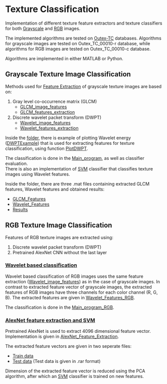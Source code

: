 # Texture Classification

Implementation of different texture feature extractors and texture classifiers for both [Grayscale](https://github.com/analazovic/TextureClassification/tree/main/Grayscale%20Texture%20Image%20Classification) and [RGB](https://github.com/analazovic/TextureClassification/tree/main/RGB%20Texture%20Image%20Classification) images.<br/> 

The implemented algorithms are tested on [Outex-TC](http://lagis-vi.univ-lille1.fr/datasets/outex.html) databases. Algorithms for grayscale images are tested on Outex_TC_00010-r database, while algorithms for RGB images are tested on Outex_TC_00010-c database.<br/> 

Algorithms are implemented in either MATLAB or Python.

## Grayscale Texture Image Classification
Methods used for [Feature Extraction](https://github.com/analazovic/TextureClassification/tree/main/Grayscale%20Texture%20Image%20Classification/Feature%20Extraction) of grayscale texture images are based on:
 1. Gray level co-occurrence matrix (GLCM)
    - [GLCM_image_features](https://github.com/analazovic/TextureClassification/blob/main/Grayscale%20Texture%20Image%20Classification/Feature%20Extraction/GLCM_image_features.m)<br/> 
    - [GLCM_features_extraction](https://github.com/analazovic/TextureClassification/blob/main/Grayscale%20Texture%20Image%20Classification/Feature%20Extraction/GLCM_features_extraction.m)<br/>
 2. Discrete wavelet packet transform (DWPT)
    - [Wavelet_image_features](https://github.com/analazovic/TextureClassification/blob/main/Grayscale%20Texture%20Image%20Classification/Feature%20Extraction/Wavelet_image_features.m)
    - [Wavelet_features_extraction](https://github.com/analazovic/TextureClassification/blob/main/Grayscale%20Texture%20Image%20Classification/Feature%20Extraction/Wavelet_features_extraction.m)<br/> 

Inside the [folder](https://github.com/analazovic/TextureClassification/tree/main/Grayscale%20Texture%20Image%20Classification/Feature%20Extraction), there is example of plotting Wavelet energy ([DWPTExample](https://github.com/analazovic/TextureClassification/blob/main/Grayscale%20Texture%20Image%20Classification/Feature%20Extraction/DWPTExample.m)) that is used for extracting features for texture classification, using function [PlotDWPT](https://github.com/analazovic/TextureClassification/blob/main/Grayscale%20Texture%20Image%20Classification/Feature%20Extraction/PlotDWPT.m).<br/> 

The classification is done in the [Main_program](https://github.com/analazovic/TextureClassification/blob/main/Grayscale%20Texture%20Image%20Classification/Main_program.m), as well as classifier evaluation.<br/>
There is also an implementation of [SVM](https://github.com/analazovic/TextureClassification/blob/main/Grayscale%20Texture%20Image%20Classification/SVM.ipynb) classifier that classifies texture images using Wavelet features.<br/>
 
Inside the folder, there are three .mat files containing extracted GLCM features, Wavelet features and obtained results:<br/>
 - [GLCM_Features](https://github.com/analazovic/TextureClassification/blob/main/Grayscale%20Texture%20Image%20Classification/GLCM_Features.mat)<br/> 
 - [Wavelet_Features](https://github.com/analazovic/TextureClassification/blob/main/Grayscale%20Texture%20Image%20Classification/Wavelet_Features.mat)<br/> 
 - [Results](https://github.com/analazovic/TextureClassification/blob/main/Grayscale%20Texture%20Image%20Classification/Results.mat)<br/> 

## RGB Texture Image Classification
Features of RGB texture images are extracted using:
 1. Discrete wavelet packet transform (DWPT)
 2. Pretrained AlexNet CNN without the last layer


### [Wavelet based classification](https://github.com/analazovic/TextureClassification/tree/main/RGB%20Texture%20Image%20Classification/Wavelet%20based%20classification)
Wavelet based classification of RGB images uses the same feature extraction ([Wavelet_image_features](https://github.com/analazovic/TextureClassification/blob/main/RGB%20Texture%20Image%20Classification/Wavelet%20based%20classification/Wavelet_image_features.m)) as in the case of grayscale images. In contrast to extracted feature vector of grayscale images, the extracted features of RGB images have three channels for each color channel (R, G, B). The extracted features are given in [Wavelet_Features_RGB](https://github.com/analazovic/TextureClassification/blob/main/RGB%20Texture%20Image%20Classification/Wavelet%20based%20classification/Wavelet_Features_RGB.mat).
<br/>

The classification is done in the [Main_program_RGB](https://github.com/analazovic/TextureClassification/blob/main/RGB%20Texture%20Image%20Classification/Wavelet%20based%20classification/Main_program_RGB.m).<br/>

### [AlexNet feature extraction and SVM](https://github.com/analazovic/TextureClassification/tree/main/RGB%20Texture%20Image%20Classification/AlexNet%20feature%20extraction%20and%20SVM)<br/>

Pretrained AlexNet is used to extract 4096 dimensional feature vector. Implementation is given in 
[AlexNet_Feature_Extraction](https://github.com/analazovic/TextureClassification/blob/main/RGB%20Texture%20Image%20Classification/AlexNet%20feature%20extraction%20and%20SVM/AlexNet_Feature_Extraction.ipynb).<br/>

The extracted feature vectors are given in two seperate files:<br/>
 - [Train data](https://github.com/analazovic/TextureClassification/blob/main/RGB%20Texture%20Image%20Classification/AlexNet%20feature%20extraction%20and%20SVM/Train_data.npz)
 - [Test data](https://github.com/analazovic/TextureClassification/blob/main/RGB%20Texture%20Image%20Classification/AlexNet%20feature%20extraction%20and%20SVM/Test_data.rar)
 (Test data is given in .rar format)<br/> 


Dimension of the extracted feature vector is reduced using the PCA algorithm, after which an
[SVM](https://github.com/analazovic/TextureClassification/blob/main/RGB%20Texture%20Image%20Classification/AlexNet%20feature%20extraction%20and%20SVM/SVMclassification.ipynb) classifier is trained on new features.<br/>
